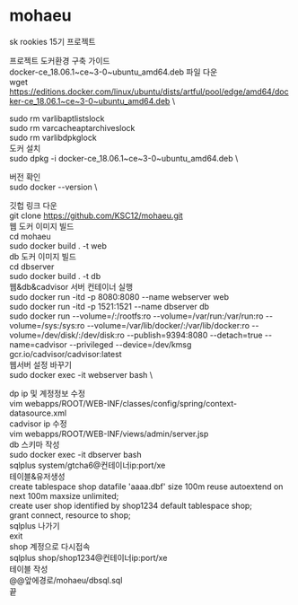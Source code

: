 # mohaeu
sk rookies 15기 프로젝트

프로젝트 도커환경 구축 가이드\
docker-ce_18.06.1~ce~3-0~ubuntu_amd64.deb 파일 다운\
wget https://editions.docker.com/linux/ubuntu/dists/artful/pool/edge/amd64/docker-ce_18.06.1~ce~3-0~ubuntu_amd64.deb \

sudo rm varlibaptlistslock \
sudo rm varcacheaptarchiveslock \
sudo rm varlibdpkglock \
도커 설치\
sudo dpkg -i docker-ce_18.06.1~ce~3-0~ubuntu_amd64.deb
\

버전 확인\
sudo docker --version
\


깃헙 링크 다운\
git clone https://github.com/KSC12/mohaeu.git
\
웹 도커 이미지 빌드\
cd mohaeu
\
sudo docker build . -t web
\
db 도커 이미지 빌드\
cd dbserver
\
sudo docker build . -t db
\
웹&db&cadvisor 서버 컨테이너 실행\
sudo docker run -itd -p 8080:8080 --name webserver web
\
sudo docker run -itd -p 1521:1521 --name dbserver db
\
sudo docker run --volume=/:/rootfs:ro --volume=/var/run:/var/run:ro --volume=/sys:/sys:ro --volume=/var/lib/docker/:/var/lib/docker:ro --volume=/dev/disk/:/dev/disk:ro --publish=9394:8080 --detach=true --name=cadvisor --privileged --device=/dev/kmsg gcr.io/cadvisor/cadvisor:latest
\
웹서버 설정 바꾸기\
sudo docker exec -it webserver bash
\

dp ip 및 계정정보 수정\
vim webapps/ROOT/WEB-INF/classes/config/spring/context-datasource.xml
\
cadvisor ip 수정\
vim webapps/ROOT/WEB-INF/views/admin/server.jsp
\
db 스키마 작성\
sudo docker exec -it dbserver bash
\
sqlplus system/gtcha6@컨테이너ip:port/xe
\
테이블&유저생성\
create tablespace shop datafile 'aaaa.dbf' size 100m reuse autoextend on next 100m maxsize unlimited;
\
create user shop identified by shop1234 default tablespace shop;
\
grant connect, resource to shop;
\
sqlplus 나가기\
exit
\
shop 계정으로 다시접속\
sqlplus shop/shop1234@컨테이너ip:port/xe
\
테이블 작성\
@@앞에경로/mohaeu/dbsql.sql
\
끝







